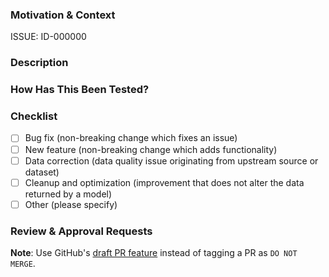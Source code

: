 
### Motivation & Context

ISSUE: ID-000000

<!--- Why is this change required? What problem does it solve? -->
<!--- If it fixes an open issue, please link the issue here. -->

### Description
<!--- Describe your changes in detail. Link documentation if applicable. -->

### How Has This Been Tested?
<!--- Please describe in detail how you tested your changes. -->
<!--- Include any screenshots that are relevant. -->

### Checklist
<!--- Please put an `x` in all the boxes that apply. -->
- [ ] Bug fix (non-breaking change which fixes an issue)
- [ ] New feature (non-breaking change which adds functionality)
- [ ] Data correction (data quality issue originating from upstream source or dataset)
- [ ] Cleanup and optimization (improvement that does not alter the data returned by a model)
- [ ] Other (please specify)

### Review & Approval Requests
<!--- Use this section to request review and approval from specific individuals. -->
<!--- Include any relevant instructions for each reviewer and approver. -->

**Note**: Use GitHub's [draft PR feature](https://github.blog/news-insights/product-news/introducing-draft-pull-requests/) instead of tagging a PR as `DO NOT MERGE`.
